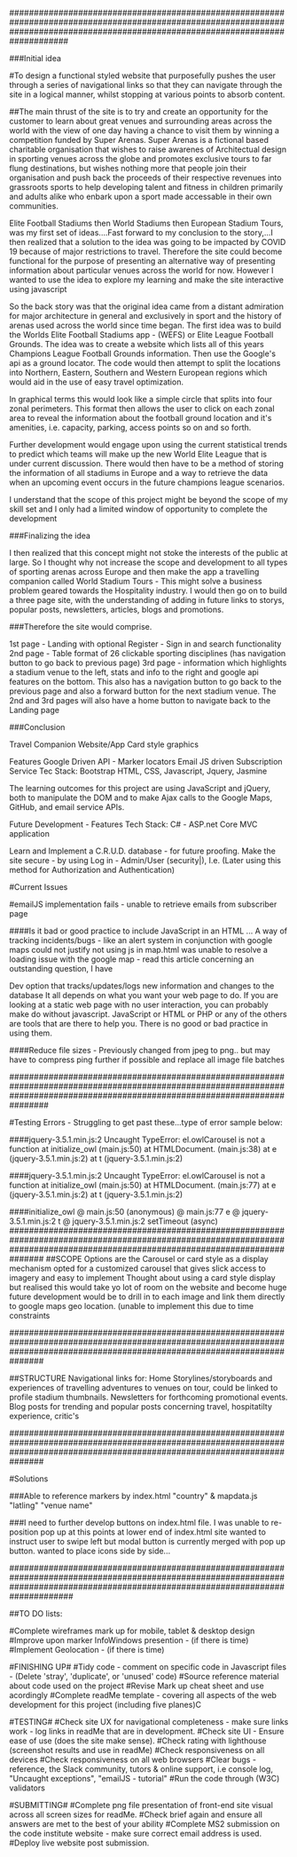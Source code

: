 ####################################################################################################################################################################################

###Initial idea

#To design a functional styled website that purposefully pushes the user through a series of navigational links so that they can navigate through the site
in a logical manner, whilst stopping at various points to absorb content.

##The main thrust of the site is to try and create an opportunity for the customer to learn about great venues and surrounding areas across the world with the view of one day having 
a chance to visit them by winning a competition funded by Super Arenas. Super Arenas is a fictional based charitable organisation that wishes to raise awarenes of Architectual design 
in sporting venues across the globe and promotes exclusive tours to far flung destinations, but wishes nothing more that people join their organisation and push back the proceeds of 
their respective revenues into grassroots sports to help developing talent and fitness in children primarily and adults alike who enbark upon a sport made accessable in their own 
communities.

Elite Football Stadiums then World Stadiums then European Stadium Tours, was my first set of ideas....Fast forward to my conclusion to the story,...I then realized that a solution to
the idea was going to be impacted by COVID 19 because of major restrictions to travel. Therefore the site could become functional for the purpose of presenting an alternative way of
presenting information about particular venues across the world for now. However I wanted to use the idea to explore my learning and make the site interactive using javascript

So the back story was that the original idea came from a distant admiration for major architecture in general and exclusively in sport and the history of arenas used across the world 
since time began. The first idea was to build the Worlds Elite Football Stadiums app - (WEFS) or Elite League Football Grounds.
The idea was to create a website which lists all of this years Champions League Football Grounds information. Then use the Google's api as a ground locator.
The code would then attempt to split the locations into Northern, Eastern, Southern and Western European regions which would aid in the use of easy travel optimization.

In graphical terms this would look like a simple circle that splits into four zonal perimeters. This format then allows the user to click on each zonal area to reveal the information 
about the football ground location and it's amenities, i.e. capacity, parking, access points so on and so forth.

Further development would engage upon using the current statistical trends to predict which teams will make up the new World Elite League that is under current discussion.
There would then have to be a method of storing the information of all stadiums in Europe and a way to retrieve the data when an upcoming event occurs in the future champions league 
scenarios.

I understand that the scope of this project might be beyond the scope of my skill set and I only had a limited window of opportunity to complete the development

###Finalizing the idea

I then realized that this concept might not stoke the interests of the public at large. So I thought why not increase the scope and development to all types of sporting arenas across 
Europe and then make the app a travelling companion called World Stadium Tours - This might solve a business problem geared towards the Hospitality industry. I would then go on to build 
a three page site, with the understanding of adding in future links to storys, popular posts, newsletters, articles, blogs and promotions.

###Therefore the site would comprise.

1st page - Landing with optional Register - Sign in and search functionality
2nd page - Table format of 26 clickable sporting disciplines (has navigation button to go back to previous page)
3rd page - information which highlights a stadium venue to the left, stats and info to the right and google api features on the bottom. 
This also has a navigation button to go back to the previous page and also a forward button for the next stadium venue. 
The 2nd and 3rd pages will also have a home button to navigate back to the Landing page

###Conclusion

Travel Companion Website/App
Card style graphics

Features
Google Driven API - Marker locators
Email JS driven Subscription Service
Tec Stack: Bootstrap HTML, CSS, Javascript, Jquery, Jasmine

The learning outcomes for this project are using JavaScript and jQuery, both to manipulate the DOM and to make Ajax calls to the Google Maps, GitHub, and email service APIs.

Future Development - Features
Tech Stack: C# - ASP.net Core MVC application

Learn and Implement a C.R.U.D. database - for future proofing.
Make the site secure - by using Log in - Admin/User (security|), I.e. (Later using this method for Authorization and Authentication)

#Current Issues

#emailJS implementation fails - unable to retrieve emails from subscriber page

####Is it bad or good practice to include JavaScript in an HTML ...
A way of tracking incidents/bugs - like an alert system in conjunction with google maps
could not justify not using js in map.html was unable to resolve a loading issue with the google map - read this article concerning an outstanding question, I have


Dev option that tracks/updates/logs new information and changes to the database
It all depends on what you want your web page to do. If you are looking at a static web page with no user interaction, you can probably make do without javascript. 
JavaScript or HTML or PHP or any of the others are tools that are there to help you. There is no good or bad practice in using them.

####Reduce file sizes - Previously changed from jpeg to png.. but may have to compress ping further if possible and replace all image file batches

################################################################################################################################################################################

#Testing Errors - Struggling to get past these...type of error sample below:

####jquery-3.5.1.min.js:2 Uncaught TypeError: el.owlCarousel is not a function
    at initialize_owl (main.js:50)
    at HTMLDocument.<anonymous> (main.js:38)
    at e (jquery-3.5.1.min.js:2)
    at t (jquery-3.5.1.min.js:2)

####jquery-3.5.1.min.js:2 Uncaught TypeError: el.owlCarousel is not a function
    at initialize_owl (main.js:50)
    at HTMLDocument.<anonymous> (main.js:77)
    at e (jquery-3.5.1.min.js:2)
    at t (jquery-3.5.1.min.js:2)

####initialize_owl @ main.js:50
    (anonymous) @ main.js:77
    e @ jquery-3.5.1.min.js:2
    t @ jquery-3.5.1.min.js:2
    setTimeout (async)
###############################################################################################################################################################################
##SCOPE         Options are the Carousel or card style as a display mechanism
                opted for a customized carousel that gives slick access to imagery and easy to implement
                Thought about using a card style display but realised this would take yo lot of room on the website and become huge
                future development would be to drill in to each image and link them directly to google maps geo location. (unable to implement this due to time constraints
                
###############################################################################################################################################################################

##STRUCTURE     Navigational links for:
                Home 
                Storylines/storyboards and experiences of travelling adventures to venues on tour, could be linked to profile stadium thumbnails.
                Newsletters for forthcoming promotional events.
                Blog posts for trending and popular posts concerning travel, hospitatilty experience, critic's

###############################################################################################################################################################################

#Solutions

###Able to reference markers by index.html "country" & mapdata.js "latling" "venue name"

###I need to further develop buttons on index.html file. I was unable to re-position pop up at this points
at lower end of index.html site wanted to instruct user to swipe left but modal button is currently merged with pop up button. wanted to place icons
side by side...

#####################################################################################################################################################################################

##TO DO lists:

#Complete wireframes mark up for mobile, tablet & desktop design
#Improve upon marker InfoWindows presention - (if there is time)
#Implement Geolocation - (if there is time)

#FINISHING UP#
#Tidy code - comment on specific code in Javascript files - (Delete 'stray', 'duplicate', or 'unused' code)
#Source reference material about code used on the project 
#Revise Mark up cheat sheet and use acordingly
#Complete readMe template - covering all aspects of the web development for this project (including five planes)C

#TESTING#
#Check site UX for navigational completeness - make sure links work - log links in readMe that are in development. 
#Check site UI - Ensure ease of use (does the site make sense).
#Check rating with lighthouse (screenshot results and use in readMe)
#Check responsiveness on all devices
#Check responsiveness on all web browsers
#Clear bugs - reference, the Slack community, tutors & online support, i.e console log, "Uncaught exceptions", "emailJS - tutorial"
#Run the code through (W3C) validators

#SUBMITTING#
#Complete png file presentation of front-end site visual across all screen sizes for readMe.
#Check brief again and ensure all answers are met to the best of your ability
#Complete MS2 submission on the code institute website - make sure correct email address is used.
#Deploy live website post submission.




